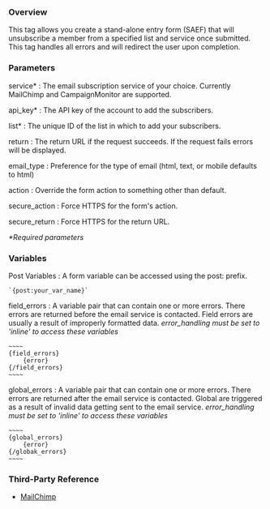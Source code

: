 ### Overview

This tag allows you create a stand-alone entry form (SAEF) that will unsubscribe a member from a specified list and service once submitted. This tag handles all errors and will redirect the user upon completion.


### Parameters

service*
:	The email subscription service of your choice. Currently MailChimp and CampaignMonitor are supported.

api_key*
:	The API key of the account to add the subscribers.

list*
:	The unique ID of the list in which to add your subscribers.

return
:	The return URL if the request succeeds. If the request fails errors will be displayed.

email_type
:	Preference for the type of email (html, text, or mobile defaults to html)

action
:	Override the form action to something other than default.

secure_action
:	Force HTTPS for the form's action.

secure_return
:	Force HTTPS for the return URL.

_*Required parameters_


### Variables

Post Variables
:	A form variable can be accessed using the post: prefix.
	
	`{post:your_var_name}`

field_errors
:	A variable pair that can contain one or more errors. There errors are returned before the email service is contacted. Field errors are usually a result of improperly formatted data. *error_handling must be set to 'inline' to access these variables*
	
	~~~~
	{field_errors}
		{error}
	{/field_errors}
	~~~~
	
global_errors
:	A variable pair that can contain one or more errors. There errors are returned after the email service is contacted. Global are triggered as a result of invalid data getting sent to the email service. *error_handling must be set to 'inline' to access these variables*

	~~~~
	{global_errors}
		{error}
	{/globak_errors}
	~~~~


### Third-Party Reference

- [MailChimp](http://apidocs.mailchimp.com/api/1.3/listunsubscribe.func.php)
